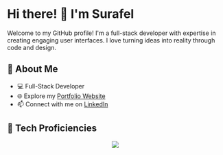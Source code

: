 # Hi there! 👋 I'm Surafel

Welcome to my GitHub profile! I'm a full-stack developer with expertise in creating engaging user interfaces. I love turning ideas into reality through code and design.

## 🚀 About Me

- 💻 Full-Stack Developer
- 🌐 Explore my [Portfolio Website](https://suraffy.netlify.app)
- 📫 Connect with me on [LinkedIn](https://www.linkedin.com/in/surafel-araya)

## 🔧 Tech Proficiencies

<div align="center">
  <a href="https://skillicons.dev">
    <img src="https://skillicons.dev/icons?i=js,ts,css,html,nodejs,express,react,nextjs,redux,vue,sass,tailwind,bootstrap,mongodb,mysql,figma,xd,firebase,postman,linux" />
  </a>
</div>
